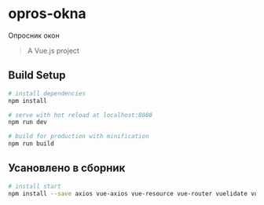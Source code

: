 # opros-okna
Опросник окон

> A Vue.js project

## Build Setup

``` bash
# install dependencies
npm install

# serve with hot reload at localhost:8080
npm run dev

# build for production with minification
npm run build
```
## Усановлено в сборник 

``` bash
# install start
npm install --save axios vue-axios vue-resource vue-router vuelidate vuex
```

